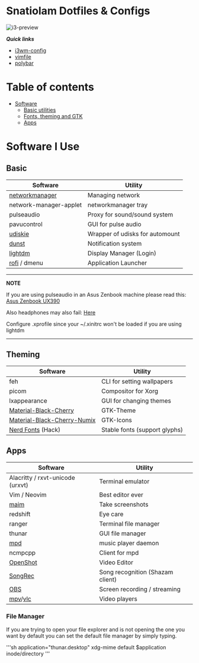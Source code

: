 # Snatiolam Dotfiles & Configs

![i3-preview](.screenshots/preview.png)

***Quick links***
- [i3wm-config](.config/i3/config)
- [vimfile](.vimrc)
- [polybar](.config/polybar/config)

# Table of contents
- [Software](#software-i-use)
  - [Basic utilities](#basic)
  - [Fonts, theming and GTK](#theming)
  - [Apps](#apps)

# Software I Use

## Basic

| Software                                                              | Utility                                      |
| --------------------------------------------------------------------- | -------------------------------------------- |
| [networkmanager](https://wiki.archlinux.org/index.php/NetworkManager) | Managing network                             |
| network-manager-applet                                                | networkmanager tray                          |
| pulseaudio                                                            | Proxy for sound/sound system                 |
| pavucontrol                                                           | GUI for pulse audio                          |
| [udiskie](https://wiki.archlinux.org/index.php/udisks)                | Wrapper of udisks for automount              |
| [dunst](https://wiki.archlinux.org/index.php/Dunst)                   | Notification system                          |
| [lightdm](https://wiki.archlinux.org/title/LightDM)                   | Display Manager (Login)                      |
| [rofi](https://github.com/davatorium/rofi) / dmenu                    | Application Launcher                         |
  
---
**NOTE**

If you are using pulseaudio in an Asus Zenbook machine please read this: [Asus Zenbook UX390](https://wiki.archlinux.org/title/ASUS_Zenbook_UX390_(Espa%C3%B1ol))

Also headphones may also fail: [Here](https://askubuntu.com/questions/132440/headphone-jack-not-working)

Configure .xprofile since your ~/.xinitrc won't be loaded if you are using lightdm

---


## Theming

| Software                                                        | Utility                         |
| --------------------------------------------------------------- | ------------------------------- |
| feh                                                             | CLI for setting wallpapers      |
| picom                                                           | Compositor for Xorg             |
| lxappearance                                                    | GUI for changing themes         |
| [Material-Black-Cherry](https://www.gnome-look.org/p/1316887/)  | GTK-Theme                       |
| [Material-Black-Cherry-Numix](https://www.pling.com/p/1333360/) | GTK-Icons                       |
| [Nerd Fonts](https://www.nerdfonts.com/) (Hack)                 | Stable fonts (support glyphs)   |

## Apps

| Software                                                              | Utility                          |
| --------------------------------------------------------------------- | -------------------------------- |
| Alacritty / rxvt-unicode (urxvt)                                      | Terminal emulator                |
| Vim / Neovim                                                          | Best editor ever                 |
| [maim](https://github.com/naelstrof/maim)                             | Take screenshots                 |
| redshift                                                              | Eye care                         |
| ranger                                                                | Terminal file manager            |
| thunar                                                                | GUI file manager                 |
| [mpd](https://wiki.archlinux.org/index.php/Music_Player_Daemon)       | music player daemon              |
| ncmpcpp                                                               | Client for mpd                   |
| [OpenShot](https://www.openshot.org/)                                 | Video Editor                     |
| [SongRec](https://github.com/marin-m/SongRec)                         | Song recognition (Shazam client) |
| [OBS](https://obsproject.com/)                                        | Screen recording / streaming     |
| [mpv](https://mpv.io/)/[vlc](https://www.videolan.org/vlc/)           | Video players                    |

### File Manager

If you are trying to open your file explorer and is not opening the one you want by default
you can set the default file manager by simply typing.

'''sh
application="thunar.desktop"
xdg-mime default $application inode/directory
'''
